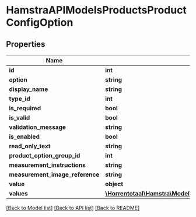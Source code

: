 # HamstraAPIModelsProductsProductConfigOption

## Properties
Name | Type | Description | Notes
------------ | ------------- | ------------- | -------------
**id** | **int** |  | [optional] 
**option** | **string** |  | [optional] 
**display_name** | **string** |  | [optional] 
**type_id** | **int** |  | [optional] 
**is_required** | **bool** |  | [optional] 
**is_valid** | **bool** |  | [optional] 
**validation_message** | **string** |  | [optional] 
**is_enabled** | **bool** |  | [optional] 
**read_only_text** | **string** |  | [optional] 
**product_option_group_id** | **int** |  | [optional] 
**measurement_instructions** | **string** |  | [optional] 
**measurement_image_reference** | **string** |  | [optional] 
**value** | **object** |  | [optional] 
**values** | [**\Horrentotaal\Hamstra\Model\HamstraAPIModelsProductsProductConfigOptionValue[]**](HamstraAPIModelsProductsProductConfigOptionValue.md) |  | [optional] 

[[Back to Model list]](../README.md#documentation-for-models) [[Back to API list]](../README.md#documentation-for-api-endpoints) [[Back to README]](../README.md)


